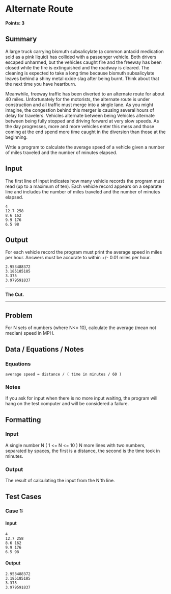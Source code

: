 # Alternate Route

**Points: 3**

## Summary
A large truck carrying bismuth subsalicylate (a common antacid medication sold as a pink liquid) has collided with a passenger vehicle. Both drivers escaped unharmed, but the vehicles caught fire and the freeway has been closed while the fire is extinguished and the roadway is cleared. The cleaning is expected to take a long time because bismuth subsalicylate leaves behind a shiny metal oxide slag after being burnt. Think about that the next time you have heartburn.

Meanwhile, freeway traffic has been diverted to an alternate route for about 40 miles. Unfortunately for the motorists, the alternate route is under construction and all traffic must merge into a single lane. As you might imagine, the congestion behind this merger is causing several hours of delay for travelers. Vehicles alternate between being Vehicles alternate between being fully stopped and driving forward at very slow speeds. As the day progresses, more and more vehicles enter this mess and those coming at the end spend more time caught in the diversion than those at the beginning.

Wrtie a program to calculate the average speed of a vehicle given a number of miles traveled and the number of minutes elapsed.

## Input
The first line of input indicates how many vehicle records the program must read (up to a maximum of ten). Each vehicle record appears on a separate line and includes the number of miles traveled and the number of minutes elapsed.  
```
4
12.7 258
8.6 162
9.9 176
6.5 98
```

## Output
For each vehicle record the program must print the average speed in miles per hour. Answers must be accurate to within +/- 0.01 miles per hour.  
```
2.953488372
3.185185185
3.375
3.979591837
```


---  

**The Cut.**  

---

## Problem
For N sets of numbers (where N<= 10), calculate the average (mean not median) speed in MPH.

## Data / Equations / Notes
### Equations
```
average speed = distance / ( time in minutes / 60 )
```
### Notes
If you ask for input when there is no more input waiting, the program will hang on the test computer and will be considered a failure.

## Formatting
### Input
A single number N ( 1 <= N <= 10 )
N more lines with two numbers, separated by spaces, the first is a distance, the second is the time took in minutes.
### Output
The result of calculating the input from the N'th line.

## Test Cases

### Case 1:
#### Input
```
4
12.7 258
8.6 162
9.9 176
6.5 98
```
#### Output
```
2.953488372
3.185185185
3.375
3.979591837
```
